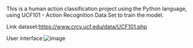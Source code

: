 This is a human action classification project using the Python language, using UCF101 - Action Recognition Data Set to train the model.

Link dataset:https://www.crcv.ucf.edu/data/UCF101.php

User interface:![image](https://github.com/Thanhxuan11/HumanAction/assets/117796081/342f32ee-2a5b-4302-bcea-02521fc48e6b)
